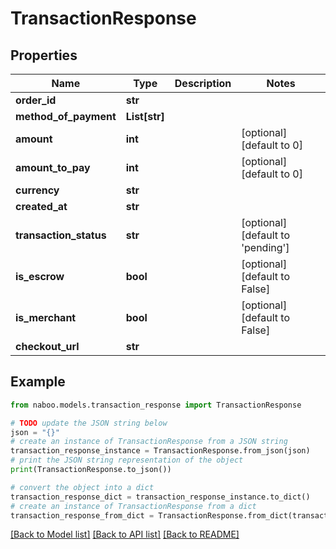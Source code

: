 # TransactionResponse


## Properties

Name | Type | Description | Notes
------------ | ------------- | ------------- | -------------
**order_id** | **str** |  | 
**method_of_payment** | **List[str]** |  | 
**amount** | **int** |  | [optional] [default to 0]
**amount_to_pay** | **int** |  | [optional] [default to 0]
**currency** | **str** |  | 
**created_at** | **str** |  | 
**transaction_status** | **str** |  | [optional] [default to 'pending']
**is_escrow** | **bool** |  | [optional] [default to False]
**is_merchant** | **bool** |  | [optional] [default to False]
**checkout_url** | **str** |  | 

## Example

```python
from naboo.models.transaction_response import TransactionResponse

# TODO update the JSON string below
json = "{}"
# create an instance of TransactionResponse from a JSON string
transaction_response_instance = TransactionResponse.from_json(json)
# print the JSON string representation of the object
print(TransactionResponse.to_json())

# convert the object into a dict
transaction_response_dict = transaction_response_instance.to_dict()
# create an instance of TransactionResponse from a dict
transaction_response_from_dict = TransactionResponse.from_dict(transaction_response_dict)
```
[[Back to Model list]](../README.md#documentation-for-models) [[Back to API list]](../README.md#documentation-for-api-endpoints) [[Back to README]](../README.md)


